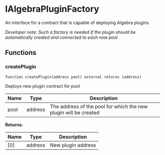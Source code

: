

# IAlgebraPluginFactory


An interface for a contract that is capable of deploying Algebra plugins



*Developer note: Such a factory is needed if the plugin should be automatically created and connected to each new pool*


## Functions
### createPlugin


```solidity
function createPlugin(address pool) external returns (address)
```

Deploys new plugin contract for pool

| Name | Type | Description |
| ---- | ---- | ----------- |
| pool | address | The address of the pool for which the new plugin will be created |

**Returns:**

| Name | Type | Description |
| ---- | ---- | ----------- |
| [0] | address | New plugin address |


